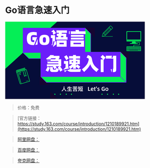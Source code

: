 # Go语言急速入门

![img](../../../assets/study163/free/5b353deb266e4886a9601560dd3ac8dc.png)

> 价格：免费

> [官方链接：https://study.163.com/course/introduction/1210189921.htm](https://study.163.com/course/introduction/1210189921.htm)

> [阿里网盘：]()

> [百度网盘：]()

> [夸克网盘：]()
